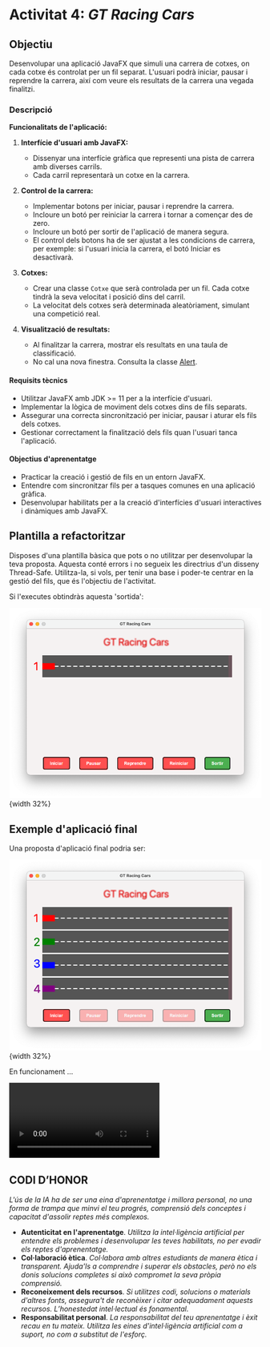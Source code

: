 # Activitat 4: _GT Racing Cars_

## Objectiu
Desenvolupar una aplicació JavaFX que simuli una carrera de cotxes, on cada cotxe és controlat per un fil separat. L'usuari podrà iniciar, pausar i reprendre la carrera, així com veure els resultats de la carrera una vegada finalitzi.

### Descripció

**Funcionalitats de l'aplicació:**

1. **Interfície d'usuari amb JavaFX:**
   - Dissenyar una interfície gràfica que representi una pista de carrera amb diverses carrils.
   - Cada carril representarà un cotxe en la carrera.

2. **Control de la carrera:**
   - Implementar botons per iniciar, pausar i reprendre la carrera.
   - Incloure un botó per reiniciar la carrera i tornar a començar des de zero.
   - Incloure un botó per sortir de l'aplicació de manera segura.
   - El control dels botons ha de ser ajustat a les condicions de carrera, per exemple: si l'usuari inicia la carrera, el botó Iniciar es desactivarà. 

3. **Cotxes:**
   - Crear una classe `Cotxe` que serà controlada per un fil. Cada cotxe tindrà la seva velocitat i posició dins del carril.
   - La velocitat dels cotxes serà determinada aleatòriament, simulant una competició real.

4. **Visualització de resultats:** 
   - Al finalitzar la carrera, mostrar els resultats en una taula de classificació.
   - No cal una nova finestra. Consulta la classe [Alert](https://code.makery.ch/blog/javafx-dialogs-official/).

#### Requisits tècnics

- Utilitzar JavaFX amb JDK >= 11 per a la interfície d'usuari.
- Implementar la lògica de moviment dels cotxes dins de fils separats.
- Assegurar una correcta sincronització per iniciar, pausar i aturar els fils dels cotxes.
- Gestionar correctament la finalització dels fils quan l'usuari tanca l'aplicació.

#### Objectius d'aprenentatge

- Practicar la creació i gestió de fils en un entorn JavaFX.
- Entendre com sincronitzar fils per a tasques comunes en una aplicació gràfica.
- Desenvolupar habilitats per a la creació d'interfícies d'usuari interactives i dinàmiques amb JavaFX.

## Plantilla a refactoritzar

Disposes d'una plantilla bàsica que pots o no utilitzar per desenvolupar la teva proposta. Aquesta conté errors i no segueix les directrius d'un disseny Thread-Safe.
Utilitza-la, si vols, per tenir una base i poder-te centrar en la gestió del fils, que és l'objectiu de l'activitat.

Si l'executes obtindràs aquesta 'sortida':

![Plantilla a refactoritzar](plantilla_a_refactoritzar.png){width 32%}

## Exemple d'aplicació final

Una proposta d'aplicació final podria ser:

![Proposta final](proposta_final.png){width 32%}

En funcionament ...

![Proposta final](proposta_final.mov)


## CODI D’HONOR

_L'ús de la IA ha de ser una eina d'aprenentatge i millora personal, no una forma de
trampa que minvi el teu progrés, comprensió dels conceptes i capacitat d'assolir reptes
més complexos._

* **Autenticitat en l'aprenentatge**. _Utilitza la intel·ligència artificial per entendre els problemes
i desenvolupar les teves habilitats, no per evadir els reptes d'aprenentatge._
* **Col·laboració ètica**. _Col·labora amb altres estudiants de manera ètica i transparent. Ajuda'ls
a comprendre i superar els obstacles, però no els donis solucions completes si això
compromet la seva pròpia comprensió._
* **Reconeixement dels recursos**. _Si utilitzes codi, solucions o materials d'altres fonts,
assegura't de reconèixer i citar adequadament aquests recursos. L’honestedat intel·lectual
és fonamental._
* **Responsabilitat personal**. _La responsabilitat del teu aprenentatge i èxit recau en tu mateix.
Utilitza les eines d'intel·ligència artificial com a suport, no com a substitut de l'esforç._